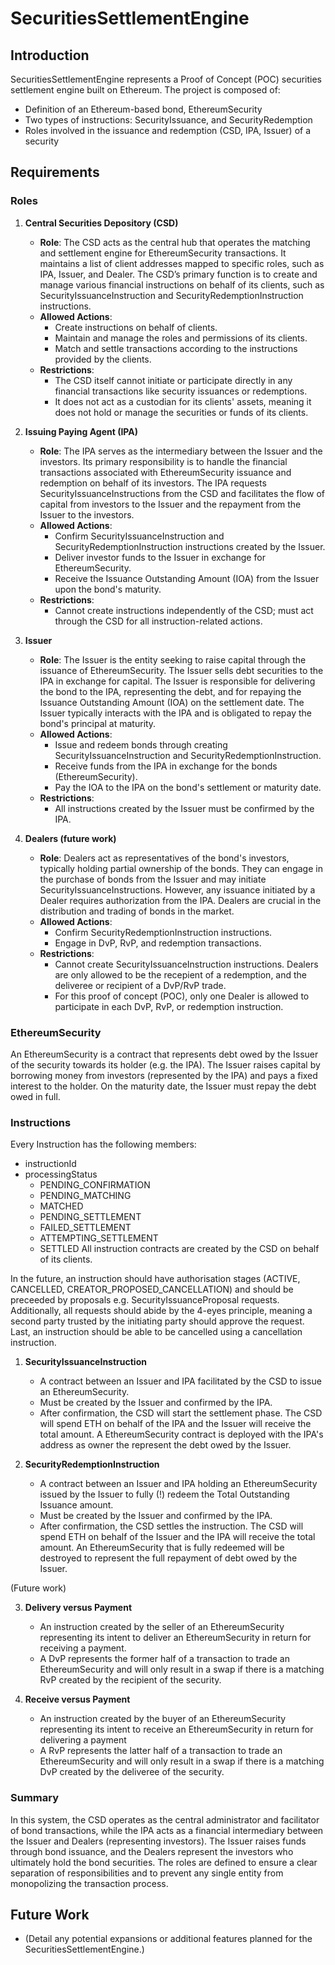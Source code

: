 # SecuritiesSettlementEngine

## Introduction

SecuritiesSettlementEngine represents a Proof of Concept (POC) securities settlement engine built on Ethereum. The project is composed of:

- Definition of an Ethereum-based bond, EthereumSecurity
- Two types of instructions: SecurityIssuance, and SecurityRedemption
- Roles involved in the issuance and redemption (CSD, IPA, Issuer) of a security

## Requirements

### Roles

1. **Central Securities Depository (CSD)**
   - **Role**: The CSD acts as the central hub that operates the matching and settlement engine for EthereumSecurity transactions. It maintains a list of client addresses mapped to specific roles, such as IPA, Issuer, and Dealer. The CSD’s primary function is to create and manage various financial instructions on behalf of its clients, such as SecurityIssuanceInstruction and SecurityRedemptionInstruction instructions.
   - **Allowed Actions**:
     - Create instructions on behalf of clients.
     - Maintain and manage the roles and permissions of its clients.
     - Match and settle transactions according to the instructions provided by the clients.
   - **Restrictions**:
     - The CSD itself cannot initiate or participate directly in any financial transactions like security issuances or redemptions.
     - It does not act as a custodian for its clients' assets, meaning it does not hold or manage the securities or funds of its clients.

2. **Issuing Paying Agent (IPA)**
   - **Role**: The IPA serves as the intermediary between the Issuer and the investors. Its primary responsibility is to handle the financial transactions associated with EthereumSecurity issuance and redemption on behalf of its investors. The IPA requests SecurityIssuanceInstructions from the CSD and facilitates the flow of capital from investors to the Issuer and the repayment from the Issuer to the investors.
   - **Allowed Actions**:
     - Confirm SecurityIssuanceInstruction and SecurityRedemptionInstruction instructions created by the Issuer.
     - Deliver investor funds to the Issuer in exchange for EthereumSecurity.
     - Receive the Issuance Outstanding Amount (IOA) from the Issuer upon the bond's maturity.
   - **Restrictions**:
     - Cannot create instructions independently of the CSD; must act through the CSD for all instruction-related actions.

3. **Issuer**
   - **Role**: The Issuer is the entity seeking to raise capital through the issuance of EthereumSecurity. The Issuer sells debt securities to the IPA in exchange for capital. The Issuer is responsible for delivering the bond to the IPA, representing the debt, and for repaying the Issuance Outstanding Amount (IOA) on the settlement date. The Issuer typically interacts with the IPA and is obligated to repay the bond's principal at maturity.
   - **Allowed Actions**:
     - Issue and redeem bonds through creating SecurityIssuanceInstruction and SecurityRedemptionInstruction.
     - Receive funds from the IPA in exchange for the bonds (EthereumSecurity).
     - Pay the IOA to the IPA on the bond's settlement or maturity date.
   - **Restrictions**:
     - All instructions created by the Issuer must be confirmed by the IPA.

4. **Dealers (future work)**
   - **Role**: Dealers act as representatives of the bond's investors, typically holding partial ownership of the bonds. They can engage in the purchase of bonds from the Issuer and may initiate SecurityIssuanceInstructions. However, any issuance initiated by a Dealer requires authorization from the IPA. Dealers are crucial in the distribution and trading of bonds in the market.
   - **Allowed Actions**:
      - Confirm SecurityRedemptionInstruction instructions.
      - Engage in DvP, RvP, and redemption transactions.
   - **Restrictions**:
      - Cannot create SecurityIssuanceInstruction instructions. Dealers are only allowed to be the recepient of a redemption, and the deliveree or recipient of a DvP/RvP trade.
      - For this proof of concept (POC), only one Dealer is allowed to participate in each DvP, RvP, or redemption instruction.
    
### EthereumSecurity

An EthereumSecurity is a contract that represents debt owed by the Issuer of the security towards its holder (e.g. the IPA). The Issuer raises capital by borrowing money from investors (represented by the IPA) and pays a fixed interest to the holder. On the maturity date, the Issuer must repay the debt owed in full. 


### Instructions

Every Instruction has the following members:
   - instructionId
   - processingStatus
      - PENDING_CONFIRMATION
      - PENDING_MATCHING
      - MATCHED
      - PENDING_SETTLEMENT
      - FAILED_SETTLEMENT
      - ATTEMPTING_SETTLEMENT
      - SETTLED
All instruction contracts are created by the CSD on behalf of its clients.
    
In the future, an instruction should have authorisation stages (ACTIVE, CANCELLED, CREATOR_PROPOSED_CANCELLATION) and should be preceeded by proposals e.g. SecurityIssuanceProposal requests. Additionally, all requests should abide by the 4-eyes principle, meaning a second party trusted by the initiating party should approve the request. Last, an instruction should be able to be cancelled using a cancellation instruction.

1. **SecurityIssuanceInstruction**
   - A contract between an Issuer and IPA facilitated by the CSD to issue an EthereumSecurity.
   - Must be created by the Issuer and confirmed by the IPA.
   - After confirmation, the CSD will start the settlement phase. The CSD will spend ETH on behalf of the IPA and the Issuer will receive the total amount. A EthereumSecurity contract is deployed with the IPA's address as owner the represent the debt owed by the Issuer.

2. **SecurityRedemptionInstruction**
   - A contract between an Issuer and IPA holding an EthereumSecurity issued by the Issuer to fully (!) redeem the Total Outstanding Issuance amount.
   - Must be created by the Issuer and confirmed by the IPA.
   - After confirmation, the CSD settles the instruction. The CSD will spend ETH on behalf of the Issuer and the IPA will receive the total amount. An EthereumSecurity that is fully redeemed will be destroyed to represent the full repayment of debt owed by the Issuer.

(Future work)

3. **Delivery versus Payment**
   - An instruction created by the seller of an EthereumSecurity representing its intent to deliver an EthereumSecurity in return for receiving a payment.
   - A DvP represents the former half of a transaction to trade an EthereumSecurity and will only result in a swap if there is a matching RvP created by the recipient of the security.

4. **Receive versus Payment**
   - An instruction created by the buyer of an EthereumSecurity representing its intent to receive an EthereumSecurity in return for delivering a payment
   - A RvP represents the latter half of a transaction to trade an EthereumSecurity and will only result in a swap if there is a matching DvP created by the deliveree of the security.

### Summary

In this system, the CSD operates as the central administrator and facilitator of bond transactions, while the IPA acts as a financial intermediary between the Issuer and Dealers (representing investors). The Issuer raises funds through bond issuance, and the Dealers represent the investors who ultimately hold the bond securities. The roles are defined to ensure a clear separation of responsibilities and to prevent any single entity from monopolizing the transaction process.

## Future Work

- (Detail any potential expansions or additional features planned for the SecuritiesSettlementEngine.)
